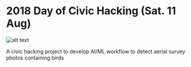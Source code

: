 # 2018 Day of Civic Hacking (Sat. 11 Aug)

![alt text](https://github.com/robgf/aviannet/blob/master/AvianNet_logo.png "Avian Net 2018 Day of Civic Hacking")

A civic hacking project to develop AI/ML workflow to detect aerial survey photos containing birds
